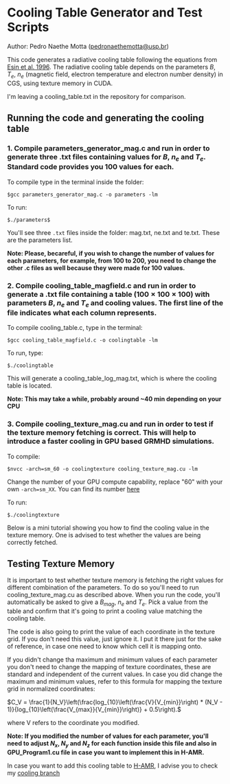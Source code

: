 # Cooling Table Generator and Test Scripts
Author: Pedro Naethe Motta (pedronaethemotta@usp.br)

This code generates a radiative cooling table following the equations from [Esin et al. 1996](https://ui.adsabs.harvard.edu/abs/1996ApJ...465..312E). The radiative cooling table depends on the parameters $B$, $T_e$, $n_e$ (magnetic field, electron temperature and electron number density) in CGS, using texture memory in CUDA.

I'm leaving a cooling_table.txt in the repository for comparison.

## Running the code and generating the cooling table

### 1. Compile parameters_generator_mag.c and run in order to generate three .txt files containing values for $B$, $n_e$ and $T_e$. Standard code provides you 100 values for each.

To compile type in the terminal inside the folder:

```$gcc parameters_generator_mag.c -o parameters -lm```

To run:

```$./parameters$```

You'll see three ```.txt``` files inside the folder: mag.txt, ne.txt and te.txt. These are the parameters list.

**Note: Please, becareful, if you wish to change the number of values for each parameters, for example, from 100 to 200, you need to change the other .c files as well because they were made for 100 values.**

### 2. Compile cooling_table_magfield.c and run in order to generate a .txt file containing a table $(100 \times 100 \times 100)$ with parameters $B$, $n_e$ and $T_e$ and cooling values. The first line of the file indicates what each column represents.

To compile cooling_table.c, type in the terminal:

```$gcc cooling_table_magfield.c -o coolingtable -lm```

To run, type:

```$./coolingtable```

This will generate a cooling_table_log_mag.txt, which is where the cooling table is located. 

**Note: This may take a while, probably around ~40 min depending on your CPU**

### 3. Compile cooling_texture_mag.cu and run in order to test if the texture memory fetching is correct. This will help to introduce a faster cooling in GPU based GRMHD simulations. 

To compile:

```$nvcc -arch=sm_60 -o coolingtexture cooling_texture_mag.cu -lm```

Change the number of your GPU compute capability, replace "60" with your own ```-arch=sm_XX```. You can find its number [here](https://developer.nvidia.com/cuda-gpus)

To run:

```$./coolingtexture```

Below is a mini tutorial showing you how to find the cooling value in the texture memory. One is advised to test whether the values are being correctly fetched.

## Testing Texture Memory

It is important to test whether texture memory is fetching the right values for different combination of the parameters. To do so you'll need to run cooling_texture_mag.cu as described above. When you run the code, you'll automatically be asked to give a $B_{mag}$, $n_e$ and $T_e$. Pick a value from the table and confirm that it's going to print a cooling value matching the cooling table.

The code is also going to print the value of each coordinate in the texture grid. If you don't need this value, just ignore it. I put it there just for the sake of reference, in case one need to know which cell it is mapping onto.

If you didn't change tha maximum and minimum values of each parameter you don't need to change the mapping of texture coordinates, these are standard and independent of the current values. In case you did change the maximum and minimum values, refer to this formula for mapping the texture grid in normalized coordinates:

$C_V = \frac{1}{N_V}\left(\frac{log_{10}\left(\frac{V}{V_{min}}\right) * (N_V - 1)}{log_{10}\left(\frac{V_{max}}{V_{min}}\right)} + 0.5\right).$

where V refers to the coordinate you modified.

**Note: If you modified the number of values for each parameter, you'll need to adjust $N_x$, $N_y$ and $N_z$ for each function inside this file and also in GPU_Program1.cu file in case you want to implement this in H-AMR.** 

In case you want to add this cooling table to [H-AMR](https://arxiv.org/abs/1912.10192), I advise you to check my [cooling branch](https://github.com/black-hole-group/hamr/tree/Cooling_pedro)

